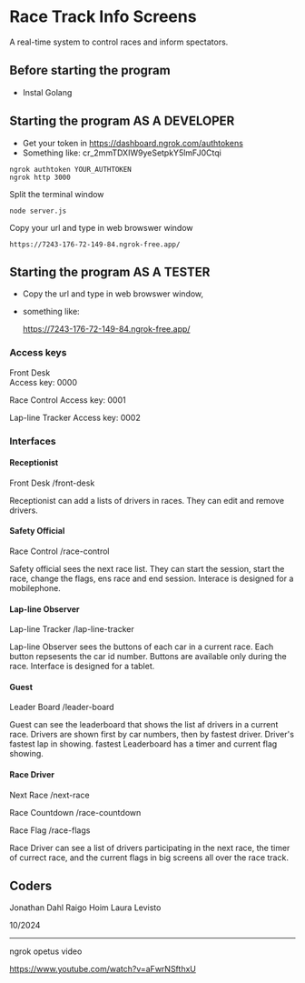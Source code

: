 # Race Track Info Screens

A real-time system to control races and inform spectators.


## Before starting the program

- Instal Golang


## Starting the program AS A DEVELOPER

- Get your token in https://dashboard.ngrok.com/authtokens
- Something like: cr_2mmTDXIW9yeSetpkY5lmFJ0Ctqi

```
ngrok authtoken YOUR_AUTHTOKEN
ngrok http 3000
```

Split the terminal window
```
node server.js
```

Copy your url and type in web browswer window

    https://7243-176-72-149-84.ngrok-free.app/


## Starting the program AS A TESTER

- Copy the url and type in web browswer window,
- something like:

    https://7243-176-72-149-84.ngrok-free.app/


### Access keys

Front Desk  
Access key: 0000

Race Control 
Access key: 0001

Lap-line Tracker
Access key: 0002


### Interfaces

#### Receptionist

Front Desk 
/front-desk

Receptionist can add a lists of drivers in races. They can edit and remove drivers.

#### Safety Official

Race Control
/race-control

Safety official sees the next race list. They can start the session, start the race, change the flags, ens race and end session. Interace is designed for a mobilephone.

#### Lap-line Observer

Lap-line Tracker
/lap-line-tracker

Lap-line Observer sees the buttons of each car in a current race. Each button repsesents the car id number. Buttons are available only during the race. Interface is designed for a tablet.

#### Guest

Leader Board
/leader-board

Guest can see the leaderboard that shows the list af drivers in a current race. Drivers are shown first by car numbers, then by fastest driver. Driver's fastest lap in showing. fastest Leaderboard has a timer and current flag showing.

#### Race Driver

Next Race
/next-race

Race Countdown
/race-countdown

Race Flag
/race-flags 

Race Driver can see a list of drivers participating in the next race, the timer of currect race, and the current flags in big screens all over the race track.


## Coders

Jonathan Dahl
Raigo Hoim
Laura Levisto

10/2024






---------------------------------------------
ngrok  opetus video

https://www.youtube.com/watch?v=aFwrNSfthxU